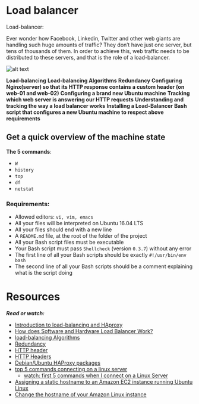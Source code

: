 Load balancer
=============

Load-balancer:
<p>
Ever wonder how Facebook, Linkedin, Twitter and other web giants are handling such huge amounts of traffic? They don’t have just one server, but tens of thousands of them. In order to achieve this, web traffic needs to be distributed to these servers, and that is the role of a load-balancer.
</p>

![alt text](https://holbertonintranet.s3.amazonaws.com/uploads/medias/2020/9/6cefdd14b2f8c36789cba132bd5a10d42d88a177.png?X-Amz-Algorithm=AWS4-HMAC-SHA256&X-Amz-Credential=AKIARDDGGGOU5BHMTQX4%2F20220124%2Fus-east-1%2Fs3%2Faws4_request&X-Amz-Date=20220124T181337Z&X-Amz-Expires=86400&X-Amz-SignedHeaders=host&X-Amz-Signature=13f00f39c5e2602cfd3edda10a4dd2949a5328ee4c31f97cd2cb8f5554c0ae45)

**Load-balancing**
**Load-balancing Algorithms**
**Redundancy**
**Configuring Nginx(server) so that its HTTP response contains a custom header (on web-01 and web-02)**
**Configuring a brand new Ubuntu machine**
**Tracking which web server is answering our HTTP requests**
**Understanding and tracking the way a load balancer works**
**Installing a Load-Balancer**
**Bash script that configures a new Ubuntu machine to respect above requirements**


Get a quick overview of the machine state
-----------------------------------------
**The 5 commands**:
* `W`
* `history`
* `top`
* `df`
* `netstat`

### Requirements:

* Allowed editors: ``vi, vim, emacs``
* All your files will be interpreted on Ubuntu 16.04 LTS
* All your files should end with a new line
* A `README.md` file, at the root of the folder of the project
* All your Bash script files must be executable
* Your Bash script must pass `Shellcheck` (version `0.3.7`) without any error
* The first line of all your Bash scripts should be exactly ``#!/usr/bin/env bash``
* The second line of all your Bash scripts should be a comment explaining what is the script doing

Resources
==========
***Read or watch:***

* [Introduction to load-balancing and HAproxy](https://www.digitalocean.com/community/tutorials/an-introduction-to-haproxy-and-load-balancing-concepts)
* [How does Software and Hardware Load Balancer Work?](https://www.thegeekstuff.com/2016/01/load-balancer-intro/)
* [load-balancing Algorithms](https://devcentral.f5.com/s/articles/intro-to-load-balancing-for-developers-ndash-the-algorithms)
* [Redundancy](https://en.wikipedia.org/wiki/Redundancy_%28engineering%29)
* [HTTP header](https://www.techopedia.com/definition/27178/http-header)
* [HTTP Headers](https://developer.mozilla.org/en-US/docs/Web/HTTP/Headers)
* [Debian/Ubuntu HAProxy packages](https://haproxy.debian.net/)
* [top 5 commands connecting on a linux server](https://www.linux.com/training-tutorials/first-5-commands-when-i-connect-linux-server/)
  * [watch: first 5 commands when I connect on a Linux Server](https://www.youtube.com/watch?v=1_gqlbADaAw)
* [Assigning a static hostname to an Amazon EC2 instance running Ubuntu Linux](https://aws.amazon.com/premiumsupport/knowledge-center/linux-static-hostname/)
* [Change the hostname of your Amazon Linux instance](https://docs.aws.amazon.com/AWSEC2/latest/UserGuide/set-hostname.html)

